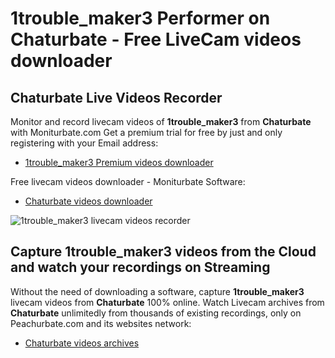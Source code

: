 # 1trouble_maker3 Performer on Chaturbate - Free LiveCam videos downloader

## Chaturbate Live Videos Recorder

Monitor and record livecam videos of **1trouble_maker3** from **Chaturbate** with Moniturbate.com
Get a premium trial for free by just and only registering with your Email address:
* [1trouble_maker3 Premium videos downloader](https://moniturbate.com/request-demo-licence-key.html)

Free livecam videos downloader - Moniturbate Software:
* [Chaturbate videos downloader](https://moniturbate.com/moniturbate-download-software.html)

![1trouble_maker3 livecam videos recorder](https://peachurnet.com/templates/moniturbate-software.png)


## Capture 1trouble_maker3 videos from the Cloud and watch your recordings on Streaming

Without the need of downloading a software, capture **1trouble_maker3** livecam videos from **Chaturbate** 100% online.
Watch Livecam archives from **Chaturbate** unlimitedly from thousands of existing recordings, only on Peachurbate.com and its websites network:
* [Chaturbate videos archives](https://peachurnet.com/)